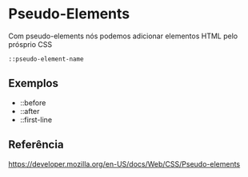 # Pseudo-Elements

Com pseudo-elements nós podemos adicionar elementos HTML  pelo prósprio CSS

`::pseudo-element-name`

## Exemplos

* ::before
* ::after
* ::first-line

## Referência

https://developer.mozilla.org/en-US/docs/Web/CSS/Pseudo-elements